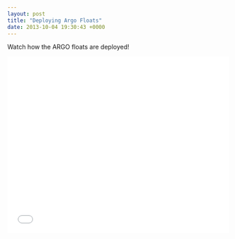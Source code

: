 ```yaml
---
layout: post
title: "Deploying Argo Floats"
date: 2013-10-04 19:30:43 +0000
---
```

Watch how the ARGO floats are deployed!

<iframe width="100%" height="400px" src="//www.youtube.com/embed/83bRglKKZPI?rel=0" frameborder="0" allowfullscreen=""></iframe>


